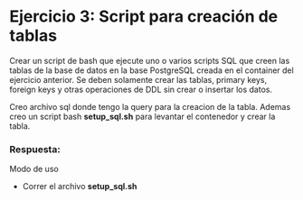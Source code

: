 # Ejercicio 3: Script para creación de tablas
Crear un script de bash que ejecute uno o varios scripts SQL que creen las tablas de la base de datos en la base PostgreSQL creada en el container del ejercicio anterior. Se deben solamente crear las tablas, primary keys, foreign keys y otras operaciones de DDL sin crear o insertar los datos.

Creo archivo sql donde tengo la query para la creacion de la tabla. Ademas creo un script bash **setup_sql.sh** para levantar el contenedor y crear la tabla.

### Respuesta:
Modo de uso
- Correr el archivo **setup_sql.sh**
